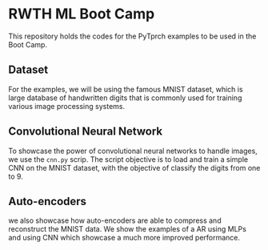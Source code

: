 # RWTH ML Boot Camp

This repository holds the codes for the PyTprch examples to be used in the Boot Camp.

## Dataset

For the examples, we will be using the famous MNIST dataset, which is large database of handwritten digits that is commonly used for training various image processing systems.

## Convolutional Neural Network

To showcase the power of convolutional neural networks to handle images, we use the `cnn.py` scrip. The script objective is to load and train a simple CNN on the MNIST dataset,
with the objective of classify the digits from one to 9.

## Auto-encoders

we also showcase how auto-encoders are able to compress and reconstruct the MNIST data. We show the examples of a AR using MLPs and using CNN which showcase a much more improved performance.
